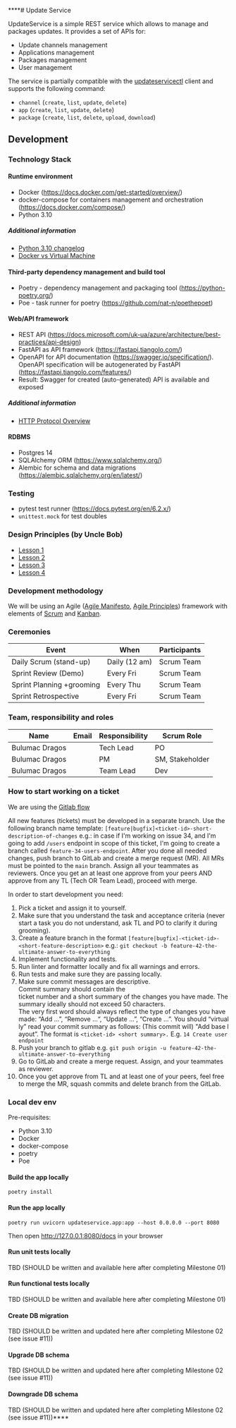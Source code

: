 ****# Update Service

UpdateService is a simple REST service which allows to manage and packages updates. It provides a set of APIs for:
- Update channels management
- Applications management
- Packages management
- User management

The service is partially compatible with the [updateservicectl](https://github.com/coreos/updateservicectl) client and supports the following command:
- `channel` (`create`, `list`, `update`, `delete`)
- `app` (`create`, `list`, `update`, `delete`)
- `package` (`create`, `list`, `delete`, `upload`, `download`)


## Development

### Technology Stack

#### Runtime environment
- Docker (https://docs.docker.com/get-started/overview/)
- docker-compose for containers management and orchestration (https://docs.docker.com/compose/)
- Python 3.10

##### Additional information
- [Python 3.10 changelog](https://docs.python.org/3/whatsnew/3.10.html)
- [Docker vs Virtual Machine](https://geekflare.com/docker-vs-virtual-machine/)

#### Third-party dependency management and build tool
- Poetry - dependency management and packaging tool (https://python-poetry.org/)
- Poe - task runner for poetry (https://github.com/nat-n/poethepoet)

#### Web/API framework
- REST API (https://docs.microsoft.com/uk-ua/azure/architecture/best-practices/api-design)
- FastAPI as API framework (https://fastapi.tiangolo.com/)
- OpenAPI for API documentation (https://swagger.io/specification/). OpenAPI specification will be autogenerated by FastAPI (https://fastapi.tiangolo.com/features/)
- Result: Swagger for created (auto-generated) API is available and exposed

##### Additional information
- [HTTP Protocol Overview](https://developer.mozilla.org/en-US/docs/Web/HTTP/Overview)

#### RDBMS
- Postgres 14
- SQLAlchemy ORM (https://www.sqlalchemy.org/)
- Alembic for schema and data migrations (https://alembic.sqlalchemy.org/en/latest/)

### Testing
- pytest test runner (https://docs.pytest.org/en/6.2.x/)
- `unittest.mock` for test doubles

### Design Principles (by Uncle Bob)
- [Lesson 1](https://www.youtube.com/watch?v=7EmboKQH8lM&t=582s)
- [Lesson 2](https://www.youtube.com/watch?v=2a_ytyt9sf8&t=1s)
- [Lesson 3](https://www.youtube.com/watch?v=Qjywrq2gM8o)
- [Lesson 4](https://www.youtube.com/watch?v=58jGpV2Cg50&t=4881s)

### Development methodology
We will be using an Agile ([Agile Manifesto](https://agilemanifesto.org/), [Agile Principles](https://agilemanifesto.org/principles)) framework with elements of [Scrum](https://www.scrum.org/resources/what-is-scrum) and [Kanban](https://www.atlassian.com/agile/kanban).

### Ceremonies
| Event                     | When           | Participants |
|---------------------------|----------------|--------------|
| Daily Scrum (stand-up)    | Daily (12 am)  | Scrum Team   |
| Sprint Review (Demo)      | Every Fri      | Scrum Team   |
| Sprint Planning +grooming | Every Thu      | Scrum Team   |
| Sprint Retrospective      | Every Fri      | Scrum Team   |

### Team, responsibility and roles
| Name           | Email | Responsibility| Scrum Role     |
|----------------|-------|---------------|----------------|
| Bulumac Dragos |       | Tech Lead     | PO             |
| Bulumac Dragos |       | PM            | SM, Stakeholder|
| Bulumac Dragos |       | Team Lead     | Dev            |



### How to start working on a ticket
We are using the [Gitlab flow](https://docs.gitlab.com/ee/topics/gitlab_flow.html)

All new features (tickets) must be developed in a separate branch. Use the following branch name template: `[feature|bugfix]<ticket-id>-short-description-of-changes` e.g.: in case if I'm working on issue 34, and I'm going to add `/users` endpoint in scope of this ticket, I'm going to create a branch called `feature-34-users-endpoint`.
After you done all needed changes, push branch to GitLab and create a merge request (MR). All MRs must be pointed to the `main` branch. Assign all your teammates as reviewers. Once you get an at least one approve from your peers AND approve from any TL (Tech OR Team Lead), proceed with merge.

In order to start development you need:
1. Pick a ticket and assign it to yourself.
2. Make sure that you understand the task and acceptance criteria (never start a task you do not understand, ask TL and PO to clarify it during grooming).
3. Create a feature branch in the format `[feature|bugfix]-<ticket-id>-<short-feature-description>` e.g.: `git checkout -b feature-42-the-ultimate-answer-to-everything`
4. Implement functionality and tests.
5. Run linter and formatter locally and fix all warnings and errors.
6. Run tests and make sure they are passing locally.
7. Make sure commit messages are descriptive. Commit summary should contain the ticket number and a short summary of the changes you have made. The summary ideally should not exceed 50 characters. The very first word should always reflect the type of changes you have made: “Add …”, “Remove …“, “Update …”, “Create …”. You should “virtually” read your commit summary as follows: (This commit will) "Add base layout”. The format is `<ticket-id> <short summary>.` E.g. `14 Create user endpoint`
8. Push your branch to gitlab e.g. `git push origin -u feature-42-the-ultimate-answer-to-everything`
9. Go to GitLab and create a merge request. Assign, and your teammates as reviewer.
10. Once you get approve from TL and at least one of your peers, feel free to merge the MR, squash commits and delete branch from the GitLab.

### Local dev env

Pre-requisites:
- Python 3.10
- Docker
- docker-compose
- poetry
- Poe

#### Build the app locally
```shell
poetry install
```

#### Run the app locally
```shell
poetry run uvicorn updateservice.app:app --host 0.0.0.0 --port 8080
```
Then open http://127.0.0.1:8080/docs in your browser

#### Run unit tests locally
TBD (SHOULD be written and available here after completing Milestone 01)

#### Run functional tests locally
TBD (SHOULD be written and available here after completing Milestone 01)

#### Create DB migration
TBD (SHOULD be written and updated here after completing Milestone 02 (see issue #11))

#### Upgrade DB schema
TBD (SHOULD be written and updated here after completing Milestone 02 (see issue #11))

#### Downgrade DB schema
TBD (SHOULD be written and updated here after completing Milestone 02 (see issue #11))****





